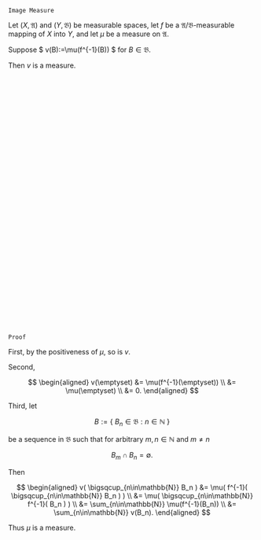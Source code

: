 ```
Image Measure
```

Let $(X, \mathfrak{A})$ and $(Y, \mathfrak{B})$ be measurable spaces,
let $f$ be a $\mathfrak{A}/\mathfrak{B}$-measurable mapping of $X$ into $Y$,
and let $\mu$ be a measure on $\mathfrak{A}$.

Suppose $
v(B):=\mu(f^{-1}(B))
$
for $B \in \mathfrak{B}.$

Then $v$ is a measure.



<br>
<br>
<br>
<br>
<br>
<br>
<br>
<br>
<br>
<br>
<br>
<br>
<br>
<br>
<br>
<br>
<br>
<br>
<br>
<br>
<br>
<br>
<br>
<br>
<br>
<br>
<br>
<br>
<br>
<br>


```
Proof
```

First,
by the positiveness of $\mu$, so is $v$.

Second,

$$
\begin{aligned}
v(\emptyset)
&=
\mu(f^{-1}(\emptyset)) \\ 
&=
\mu(\emptyset) \\
&=
0.
\end{aligned}
$$

Third, let

$$
B
:=
\{ \ 
    B_n \in \mathfrak{B}: n \in \mathbb{N}
\ \}
$$

be a sequence in $\mathfrak{B}$ such that for arbitrary $m,n\in \mathbb{N}$ and $m \neq n$

$$
B_m \cap B_n = \emptyset.
$$

Then

$$
\begin{aligned}
v(
    \bigsqcup_{n\in\mathbb{N}}
    B_n
)
&=
\mu(
    f^{-1}(
       \bigsqcup_{n\in\mathbb{N}}
       B_n 
    )
) \\
&=
\mu(
    \bigsqcup_{n\in\mathbb{N}}
        f^{-1}(
            B_n 
    )
) \\
&=
\sum_{n\in\mathbb{N}}
\mu(f^{-1}(B_n)) \\
&=
\sum_{n\in\mathbb{N}}
v(B_n).
\end{aligned}
$$

Thus $\mu$ is a measure.


